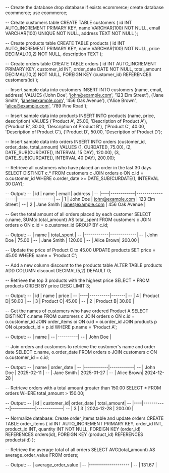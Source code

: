 -- Create the database
drop database if exists ecommerce;
create database ecommerce;
use ecommerce;

-- Create customers table
CREATE TABLE customers (
    id INT AUTO_INCREMENT PRIMARY KEY,
    name VARCHAR(100) NOT NULL,
    email VARCHAR(100) UNIQUE NOT NULL,
    address TEXT NOT NULL
);

-- Create products table
CREATE TABLE products (
    id INT AUTO_INCREMENT PRIMARY KEY,
    name VARCHAR(100) NOT NULL,
    price DECIMAL(10,2) NOT NULL,
    description TEXT
);

-- Create orders table
CREATE TABLE orders (
    id INT AUTO_INCREMENT PRIMARY KEY,
    customer_id INT,
    order_date DATE NOT NULL,
    total_amount DECIMAL(10,2) NOT NULL,
    FOREIGN KEY (customer_id) REFERENCES customers(id)
);

-- Insert sample data into customers
INSERT INTO customers (name, email, address) VALUES
('John Doe', 'john@example.com', '123 Elm Street'),
('Jane Smith', 'jane@example.com', '456 Oak Avenue'),
('Alice Brown', 'alice@example.com', '789 Pine Road');

-- Insert sample data into products
INSERT INTO products (name, price, description) VALUES
('Product A', 25.00, 'Description of Product A'),
('Product B', 30.00, 'Description of Product B'),
('Product C', 40.00, 'Description of Product C'),
('Product D', 50.00, 'Description of Product D');

-- Insert sample data into orders
INSERT INTO orders (customer_id, order_date, total_amount) VALUES
(1, CURDATE(), 75.00),
(2, DATE_SUB(CURDATE(), INTERVAL 15 DAY), 120.00),
(3, DATE_SUB(CURDATE(), INTERVAL 40 DAY), 200.00);

-- Retrieve all customers who have placed an order in the last 30 days
SELECT DISTINCT c.* FROM customers c
JOIN orders o ON c.id = o.customer_id
WHERE o.order_date >= DATE_SUB(CURDATE(), INTERVAL 30 DAY);

-- Output:
-- | id | name       | email            | address          |
-- |----|------------|------------------|------------------|
-- | 1  | John Doe   | john@example.com | 123 Elm Street   |
-- | 2  | Jane Smith | jane@example.com | 456 Oak Avenue   |
 
-- Get the total amount of all orders placed by each customer
SELECT c.name, SUM(o.total_amount) AS total_spent FROM customers c
JOIN orders o ON c.id = o.customer_id
GROUP BY c.id;

-- Output:
-- | name       | total_spent |
-- |------------|-------------|
-- | John Doe   | 75.00       |
-- | Jane Smith | 120.00      |
-- | Alice Brown| 200.00      |

-- Update the price of Product C to 45.00
UPDATE products SET price = 45.00 WHERE name = 'Product C';

-- Add a new column discount to the products table
ALTER TABLE products ADD COLUMN discount DECIMAL(5,2) DEFAULT 0;

-- Retrieve the top 3 products with the highest price
SELECT * FROM products ORDER BY price DESC LIMIT 3;

-- Output:
-- | id | name     | price |
-- |----|----------|-------|
-- | 4  | Product D| 50.00 |
-- | 3  | Product C| 45.00 |
-- | 2  | Product B| 30.00 |

-- Get the names of customers who have ordered Product A
SELECT DISTINCT c.name FROM customers c
JOIN orders o ON c.id = o.customer_id
JOIN order_items oi ON o.id = oi.order_id
JOIN products p ON oi.product_id = p.id
WHERE p.name = 'Product A';

-- Output:
-- | name     |
-- |----------|
-- | John Doe |

-- Join orders and customers to retrieve the customer's name and order date
SELECT c.name, o.order_date FROM orders o
JOIN customers c ON o.customer_id = c.id;

-- Output:
-- | name       | order_date |
-- |------------|------------|
-- | John Doe   | 2025-02-11 |
-- | Jane Smith | 2025-01-27 |
-- | Alice Brown| 2024-12-28 |

-- Retrieve orders with a total amount greater than 150.00
SELECT * FROM orders WHERE total_amount > 150.00;

-- Output:
-- | id | customer_id| order_date | total_amount|
-- |----|------------|------------|-------------|
-- | 3  | 3          | 2024-12-28 | 200.00      |

-- Normalize database: Create order_items table and update orders
CREATE TABLE order_items (
    id INT AUTO_INCREMENT PRIMARY KEY,
    order_id INT,
    product_id INT,
    quantity INT NOT NULL,
    FOREIGN KEY (order_id) REFERENCES orders(id),
    FOREIGN KEY (product_id) REFERENCES products(id)
);

-- Retrieve the average total of all orders
SELECT AVG(total_amount) AS average_order_value FROM orders;

--  Output:
-- | average_order_value |
-- |-------------------- |
-- | 131.67              |

